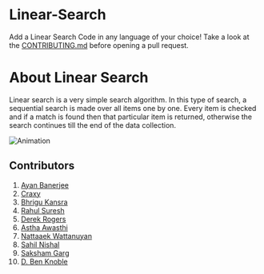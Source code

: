 # Linear-Search
Add a Linear Search Code in any language of your choice! Take a look at the [CONTRIBUTING.md](./CONTRIBUTING.md) before opening a pull request.

# About Linear Search
Linear search is a very simple search algorithm. In this type of search, a sequential search is made over all items one by one. Every item is checked and if a match is found then that particular item is returned, otherwise the search continues till the end of the data collection.

![Animation](https://www.tutorialspoint.com/data_structures_algorithms/images/linear_search.gif)


## Contributors 
1. [Ayan Banerjee](https://github.com/ayan-b)
2. [Craxy](https://github.com/CraxyTM)
3. [Bhrigu Kansra](https://github.com/kinetickansra)
4. [Rahul Suresh](https://github.com/icy-meteor)
5. [Derek Rogers](https://github.com/derek-rogers)
6. [Astha Awasthi](https://github.com/asaw4)
7. [Nattaaek Wattanuyan](https://github.com/nattaaek)
8. [Sahil Nishal](https://github.com/snishal)
9. [Saksham Garg](https://github.com/sak6e)
10. [D. Ben Knoble](https://github.com/benknoble)

